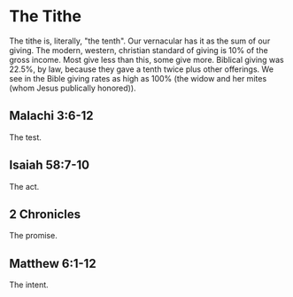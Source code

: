 # The Tithe

The tithe is, literally, "the tenth".
Our vernacular has it as the sum of our giving.
The modern, western, christian standard of giving is 10% of the gross income.
Most give less than this, some give more.
Biblical giving was 22.5%, by law, because they gave a tenth twice plus other offerings.
We see in the Bible giving rates as high as 100% (the widow and her mites (whom Jesus publically honored)).


## Malachi 3:6-12
The test.


## Isaiah 58:7-10
The act.


## 2 Chronicles
The promise.


## Matthew 6:1-12
The intent.
